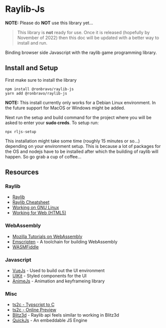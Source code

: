 # Raylib-Js

**NOTE:** Please do **NOT** use this library yet...
> This library is **not** ready for use. Once it is released (hopefully by November of 2022) then this doc will be updated with a better way to install and run.

Binding browser side Javascript with the raylib game programming library.

## Install and Setup

First make sure to install the library

```
npm install @ronbravo/raylib-js
yarn add @ronbravo/raylib-js
```

**NOTE:** This install currently only works for a Debian Linux environment. In the future support for MacOS or Windows might be added.

Next run the setup and build command for the project where you will be asked to enter your **sudo creds**. To setup run:

```
npx rljs-setup
```

This installation might take some time (roughly 15 minutes or so...) depending on your environment setup. This is because a lot of packages for the OS and nodejs have to be installed after which the building of raylib will happen. So go grab a cup of coffee...

## Resources

### Raylib

* [Raylib](https://www.raylib.com/)
* [Raylib Cheatsheet](https://www.raylib.com/cheatsheet/cheatsheet.html)
* [Working on GNU Linux](https://github.com/raysan5/raylib/wiki/Working-on-GNU-Linux)
* [Working for Web (HTML5)](https://github.com/raysan5/raylib/wiki/Working-for-Web-(HTML5))

### WebAssembly

* [Mozilla Tutorials on WebAssembly](https://developer.mozilla.org/en-US/docs/WebAssembly/Concepts)
* [Emscripten](https://emscripten.org/index.html) - A toolchain for building WebAssembly
* [WASMFiddle](https://wasdk.github.io/WasmFiddle/)

### Javascript

* [VueJs](https://vuejs.org/) - Used to build out the UI environment
* [UIKit](https://getuikit.com/docs/card) - Styled components for the UI
* [AnimeJs](https://animejs.com/documentation/) - Animation and keyframeing library

### Misc

* [ts2c - Typscript to C](https://github.com/andrei-markeev/ts2c)
* [ts2c - Online Preview](https://andrei-markeev.github.io/ts2c/)
* [Blitz3d](https://kippykip.com/b3ddocs/commands/index.htm) - Raylib api feels similar to working in Blitz3d
* [QuickJs](https://bellard.org/quickjs/) - An embeddable JS Engine
